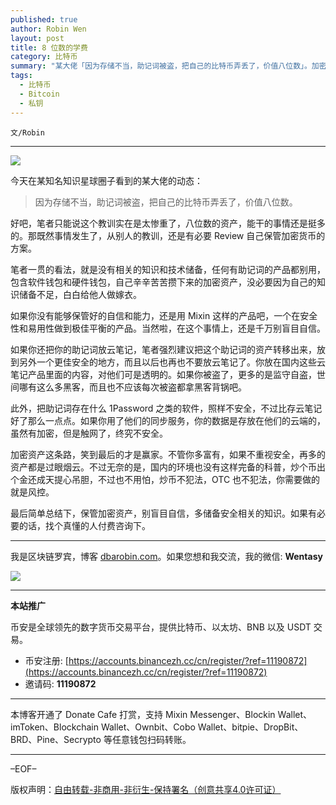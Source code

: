 ```yaml
---
published: true
author: Robin Wen
layout: post
title: 8 位数的学费
category: 比特币
summary: "某大佬「因为存储不当，助记词被盗，把自己的比特币弄丢了，价值八位数」。加密资产这条路，笑到最后的才是赢家。不管你多富有，如果不重视安全，再多的资产都是过眼烟云。不过无奈的是，国内的环境也没有这样完备的科普，炒个币出个金还成天提心吊胆，不过也不用怕，炒币不犯法，OTC 也不犯法，你需要做的就是风控。最后简单总结下，保管加密资产，别盲目自信，多储备安全相关的知识。如果有必要的话，找个真懂的人付费咨询下。"
tags:
  - 比特币
  - Bitcoin
  - 私钥
---
```


`文/Robin`

***

![](https://cdn.dbarobin.com/zfg9g22.png)

今天在某知名知识星球圈子看到的某大佬的动态：

> 因为存储不当，助记词被盗，把自己的比特币弄丢了，价值八位数。

好吧，笔者只能说这个教训实在是太惨重了，八位数的资产，能干的事情还是挺多的。那既然事情发生了，从别人的教训，还是有必要 Review 自己保管加密货币的方案。

笔者一贯的看法，就是没有相关的知识和技术储备，任何有助记词的产品都别用，包含软件钱包和硬件钱包，自己辛辛苦苦攒下来的加密资产，没必要因为自己的知识储备不足，白白给他人做嫁衣。

如果你没有能够保管好的自信和能力，还是用 Mixin 这样的产品吧，一个在安全性和易用性做到极佳平衡的产品。当然啦，在这个事情上，还是千万别盲目自信。

如果你还把你的助记词放云笔记，笔者强烈建议把这个助记词的资产转移出来，放到另外一个更佳安全的地方，而且以后也再也不要放云笔记了。你放在国内这些云笔记产品里面的内容，对他们可是透明的。如果你被盗了，更多的是监守自盗，世间哪有这么多黑客，而且也不应该每次被盗都拿黑客背锅吧。

此外，把助记词存在什么 1Password 之类的软件，照样不安全，不过比存云笔记好了那么一点点。如果你用了他们的同步服务，你的数据是存放在他们的云端的，虽然有加密，但是触网了，终究不安全。

加密资产这条路，笑到最后的才是赢家。不管你多富有，如果不重视安全，再多的资产都是过眼烟云。不过无奈的是，国内的环境也没有这样完备的科普，炒个币出个金还成天提心吊胆，不过也不用怕，炒币不犯法，OTC 也不犯法，你需要做的就是风控。

最后简单总结下，保管加密资产，别盲目自信，多储备安全相关的知识。如果有必要的话，找个真懂的人付费咨询下。

***

我是区块链罗宾，博客 [dbarobin.com](https://dbarobin.com/)。如果您想和我交流，我的微信: **Wentasy**

![](https://cdn.dbarobin.com/v4yywe2.png)

***

**本站推广**

币安是全球领先的数字货币交易平台，提供比特币、以太坊、BNB 以及 USDT 交易。

* 币安注册: [https://accounts.binancezh.cc/cn/register/?ref=11190872](https://accounts.binancezh.cc/cn/register/?ref=11190872)
* 邀请码: **11190872**

***

本博客开通了 Donate Cafe 打赏，支持 Mixin Messenger、Blockin Wallet、imToken、Blockchain Wallet、Ownbit、Cobo Wallet、bitpie、DropBit、BRD、Pine、Secrypto 等任意钱包扫码转账。

<center>
    <div class="--donate-button"
         data-button-id="f8b9df0d-af9a-460d-8258-d3f435445075"
    ></div>
</center>

***

–EOF–

版权声明：[自由转载-非商用-非衍生-保持署名（创意共享4.0许可证）](http://creativecommons.org/licenses/by-nc-nd/4.0/deed.zh)